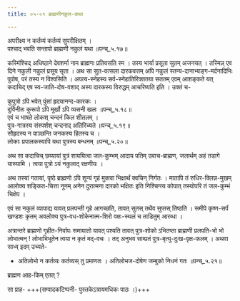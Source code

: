 ```yaml
---
title: ०५-०१ ब्राह्मणीनकुल-कथा

---
```

अपरीक्ष्य न कर्तव्यं कर्तव्यं सुपरीक्षितम् ।  
पश्चाद् भवति सन्तापो ब्राह्मणी नकुलं यथा ॥पन्च्_५.१७॥  

कस्मिंश्चिद् अधिष्ठाने देवशर्मा नाम ब्राह्मणः प्रतिवसति स्म । तस्य भार्या प्रसूता सुतम् अजनयत् । तस्मिन्न् एव दिने नकुली नकुलं प्रसूय सृता । अथ सा सुत-वत्सला दारकवत्तम् अपि नकुलं स्तन्य-दानाभ्यङ्ग-मर्दनादिभिः पुपोष, परं तस्य न विश्वसिति । अपत्य-स्नेहस्य सर्व-स्नेहातिरिक्ततया सततम् एवम् आशङ्कते यत् कदाचिद् एष स्व-जाति-दोष-वशाद् अस्य दारकस्य विरुद्धम् आचरिष्यति इति । उक्तं च-  

कुपुत्रो ऽपि भवेत् पुंसां हृदयानन्द-कारकः ।  
दुर्विनीतः कुरूपो ऽपि मूर्खो ऽपि व्यसनी खलः ॥पन्च्_५.१८॥  
एवं च भाषते लोकश् चन्दनं किल शीतलम् ।  
पुत्र-गात्रस्य संस्पर्शश् चन्दनाद् अतिरिच्यते ॥पन्च्_५.१९॥  
सौहृदस्य न वाञ्छन्ति जनकस्य हितस्य च ।  
लोकाः प्रपालकस्यापि यथा पुत्रस्य बन्धनम् ॥पन्च्_५.२०॥  

अथ सा कदाचिच् छय्यायां पुत्रं शाययित्वा जल-कुम्भम् आदाय पतिम् उवाच-ब्राह्मण, जलार्थम् अहं तडागे यास्यामि । त्वया पुत्रो ऽयं नकुलाद् रक्षणीयः ।  

अथ तस्यां गतायां, पृष्ठे ब्राह्मणो ऽपि शून्यं गृहं मुक्त्वा भिक्षार्थं क्वचिन् निर्गतः । मातापि तं रुधिर-क्लिन्न-मुखम् आलोक्य शङ्कित-चित्ता नूनम् अनेन दुरात्मना दारको भक्षितः इति निश्चिन्त्य कोपात् तस्योपरि तं जल-कुम्भं चिक्षेप ।  

एवं सा नकुलं व्यापाद्य यावत् प्रलपन्ती गृहे आगच्छति, तावत् सुतस् तथैव सुप्तस् तिष्ठति । समीपे कृष्ण-सर्पं खण्डशः कृतम् अवलोक्य पुत्र-वध-शोकेनात्म-शिरो वक्षः-स्थलं च ताडितुम् आरब्धा ।  

अत्रान्तरे ब्राह्मणो गृहीत-निर्वापः समायातो यावत् पश्यति तावत् पुत्र-शोको ऽभितप्ता ब्राह्मणी प्रलपति-भो भो लोभात्मन् ! लोभाभिभूतेन त्वया न कृतं मद्-वचः । तद् अनुभव साम्प्रतं पुत्र-मृत्यु-दुःख-वृक्ष-फलम् । अथवा साध्व् इदम् उच्यते-  

  - अतिलोभो न कर्तव्यः कर्तव्यस् तु प्रमाणतः ।   अतिलोभज-दोषेण जम्बुको निधनं गतः ॥पन्च्_५.२१॥  

  ब्राह्मण आह-किम् एतत् ?  

  सा प्राह- +++(सम्पादकटिप्पनी- पुस्तकेऽत्रायमधिकः पाठः ।)+++

<div class="js_include" includetitle="true" newlevelforh1="3" unfilled url="../05-02_lObhAviShTachakradharakathA/"></div>